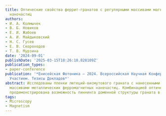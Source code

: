 ```yaml
---
title: Оптические свойства феррит-гранатов с регулярными массивами магнитных металлических
  наночастиц
authors:
- И. А. Колмычек
- В. Б. Новиков
- Е. И. Жабоев
- А. И. Майдыковский
- Н. С. Гусев
- Е. В. Скороходов
- Т. В. Мурзина
date: '2024-09-01'
publishDate: '2025-03-15T18:26:10.828109Z'
publication_types:
- paper-conference
publication: '*Енисейская Фотоника – 2024. Всероссийская Научная Конференция С Международным
  Участием. Тезисы Докладов*'
abstract: Исследованы пленки лютеций-висмутового граната с нанесенными на них регулярными
  массивами металлических ферромагнитных наночастиц. Комбинацией оптических методов
  продемонстрирована возможность пиннинга доменной структуры граната в таких структурах.
tags:
- Microscopy
- Magnetism
---
```

